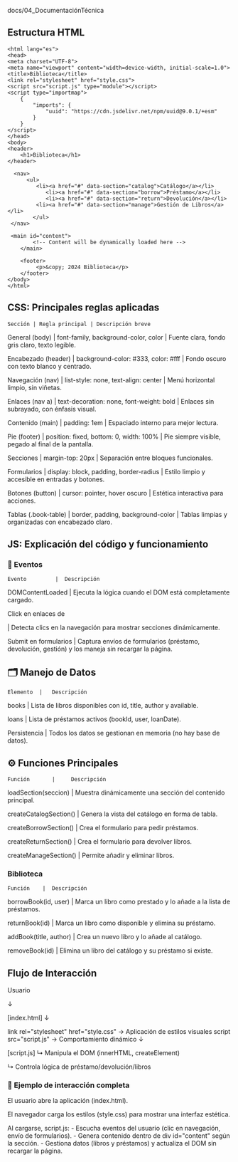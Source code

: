 docs/04_DocumentaciónTécnica

## Estructura HTML

	<html lang="es">
	<head>
    <meta charset="UTF-8">
    <meta name="viewport" content="width=device-width, initial-scale=1.0">
    <title>Biblioteca</title>
    <link rel="stylesheet" href="style.css">
    <script src="script.js" type="module"></script>
    <script type="importmap">
        {
            "imports": {
                "uuid": "https://cdn.jsdelivr.net/npm/uuid@9.0.1/+esm"
            }
        }
    </script>
	</head>
	<body>
    <header>
        <h1>Biblioteca</h1>
  	</header>

  	  <nav>
      	  <ul>
           	 <li><a href="#" data-section="catalog">Catálogo</a></li>
            	<li><a href="#" data-section="borrow">Préstamo</a></li>
            	<li><a href="#" data-section="return">Devolución</a></li>
           	 <li><a href="#" data-section="manage">Gestión de Libros</a></li>
        	</ul>
   	 </nav>

   	 <main id="content">
        	<!-- Content will be dynamically loaded here -->
    	</main>

    	<footer>
       		 <p>&copy; 2024 Biblioteca</p>
    	</footer>
	</body>
	</html>

## CSS: Principales reglas aplicadas

``Sección | Regla principal | Descripción breve``

General (body) 		| 	font-family, background-color, color 	| 		Fuente clara, fondo gris claro, texto legible.

Encabezado (header) | background-color: #333, color: #fff | Fondo oscuro con texto blanco y centrado.

Navegación (nav) | list-style: none, text-align: center | Menú horizontal limpio, sin viñetas.

Enlaces (nav a) | text-decoration: none, font-weight: bold | Enlaces sin subrayado, con énfasis visual.

Contenido (main) | padding: 1em | Espaciado interno para mejor lectura.

Pie (footer) | position: fixed, bottom: 0, width: 100% | Pie siempre visible, pegado al final de la pantalla.

Secciones | margin-top: 20px | Separación entre bloques funcionales.

Formularios | display: block, padding, border-radius | Estilo limpio y accesible en entradas y botones.

Botones (button) | cursor: pointer, hover oscuro | Estética interactiva para acciones.

Tablas (.book-table) | border, padding, background-color | Tablas limpias y organizadas con encabezado claro.


## JS: Explicación del código y funcionamiento

### 📅 Eventos

``Evento		 | 	Descripción``

DOMContentLoaded | Ejecuta la lógica cuando el DOM está completamente cargado.

Click en enlaces de <nav> | Detecta clics en la navegación para mostrar secciones dinámicamente.

Submit en formularios | Captura envíos de formularios (préstamo, devolución, gestión) y los maneja sin recargar la página.


## 🗂️ Manejo de Datos

``Elemento 	| 	Descripción``

books | Lista de libros disponibles con id, title, author y available.

loans | Lista de préstamos activos (bookId, user, loanDate).

Persistencia | Todos los datos se gestionan en memoria (no hay base de datos).


## ⚙️ Funciones Principales

``Función	 	|	  Descripción``

loadSection(seccion)	|	 Muestra dinámicamente una sección del contenido principal.

createCatalogSection()	|	 Genera la vista del catálogo en forma de tabla.

createBorrowSection()	|	 Crea el formulario para pedir préstamos.

createReturnSection()	|	 Crea el formulario para devolver libros.

createManageSection()	|	 Permite añadir y eliminar libros.

### Biblioteca

``Función	 |	Descripción``

borrowBook(id, user)	|	 Marca un libro como prestado y lo añade a la lista de préstamos.

returnBook(id)	|	 Marca un libro como disponible y elimina su préstamo.

addBook(title, author)	|	 Crea un nuevo libro y lo añade al catálogo.

removeBook(id)	|	 Elimina un libro del catálogo y su préstamo si existe.


## Flujo de Interacción

Usuario

   ↓
	 
[index.html]
   ↓
	 
link rel="stylesheet" href="style.css"  	 → Aplicación de estilos visuales
script src="script.js"        			 → Comportamiento dinámico
   ↓
	 
[script.js]
   ↳ Manipula el DOM (innerHTML, createElement)
	 
   ↳ Controla lógica de préstamo/devolución/libros
	 

### 🧩 Ejemplo de interacción completa

  El usuario abre la aplicación (index.html).
  
  El navegador carga los estilos (style.css) para mostrar una interfaz estética.
  
  Al cargarse, script.js:
       - Escucha eventos del usuario (clic en navegación, envío de formularios).
       - Genera contenido dentro de div id="content" según la sección.
       - Gestiona datos (libros y préstamos) y actualiza el DOM sin recargar la página.
